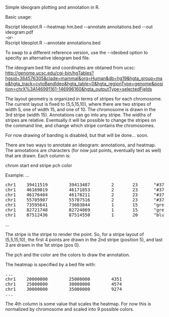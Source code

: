 Simple ideogram plotting and annotation in R.

Basic usage:

Rscript Ideoplot.R --heatmap hm.bed --annotate annotations.bed --out ideogram.pdf  
-or-  
Rscript Ideoplot.R --annotate annotations.bed  

To swap to a different reference version, use the --ideobed option to
specifiy an alternative ideogram bed file. 

The ideogram bed file and coordinates are obtaned from ucsc:
http://genome.ucsc.edu/cgi-bin/hgTables?hgsid=364576305&clade=mammal&org=Human&db=hg19&hgta_group=map&hgta_track=cytoBandIdeo&hgta_table=0&hgta_regionType=genome&position=chrX%3A146991161-146996160&hgta_outputType=selectedFields

The layout geometry is organized in terms of stripes for each
chromosome.  The current layout is fixed to (5,5,15,10), where there
are two stripes of width 5, one of width 15, and one of 10.  The
chromosome is drawn in the 3rd stripe (width 15).  Annotations can go
into any stripe.  The widths of stripes are relative.  Eventually it
will be possible to change the stripes on the command line, and change
which stripe contains the chromosomes. 

For now drawing of banding is disabled, but that will be done... soon.  


There are two ways to annotate an ideogram: annotations, and heatmap.
The annotations are characters (for now just points, eventually text
as well) that are drawn.  Each column is:

chrom   start           end        stripe      pch      color

Example:
...
<pre>
chr1    39411519        39413487        2       23      "#377eb8"
chr1    46169019        46171853        2       23      "#377eb8"
chr1    46176404        46178211        2       23      "#377eb8"
chr1    55705907        55707516        2       23      "#377eb8"
chr1    73595641        73603844        1       15      "green"
chr1    82721748        82724869        1       15      "green"
chr1    87512436        87514550        1       20      "blue"
</pre>
...

The stripe is the stripe to render the point.  So, for a stripe layout
of (5,5,15,10), the first 4 points are drawn in the 2nd stripe
(position 5), and last 3 are drawn in the 1st stripe (pos 0).

The pch and the color are the colors to draw the annotation.


The heatmap is specified by a bed file with:
<pre>
...
chr1    20000000        25000000        4351
chr1    25000000        30000000        4574
chr1    30000000        35000000        9274
... 
</pre>

The 4th column is some value that scales the heatmap.  For now this is
normalized by chromosome and scaled into 9 possible colors.

